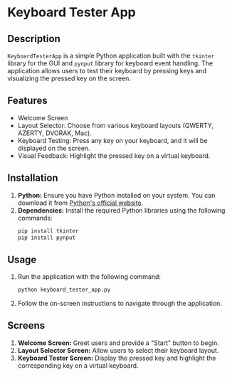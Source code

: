 # Keyboard Tester App

## Description
`KeyboardTesterApp` is a simple Python application built with the `tkinter` library for the GUI and `pynput` library for keyboard event handling. The application allows users to test their keyboard by pressing keys and visualizing the pressed key on the screen. 

## Features
- Welcome Screen
- Layout Selector: Choose from various keyboard layouts (QWERTY, AZERTY, DVORAK, Mac).
- Keyboard Testing: Press any key on your keyboard, and it will be displayed on the screen.
- Visual Feedback: Highlight the pressed key on a virtual keyboard.

## Installation
1. **Python:** Ensure you have Python installed on your system. You can download it from [Python's official website](https://www.python.org/).
2. **Dependencies:** Install the required Python libraries using the following commands:
   ```sh
   pip install tkinter
   pip install pynput
   ```

## Usage
1. Run the application with the following command:
   ```sh
   python keyboard_tester_app.py
   ```
2. Follow the on-screen instructions to navigate through the application.

## Screens
1. **Welcome Screen:** Greet users and provide a "Start" button to begin.
2. **Layout Selector Screen:** Allow users to select their keyboard layout.
3. **Keyboard Tester Screen:** Display the pressed key and highlight the corresponding key on a virtual keyboard.
